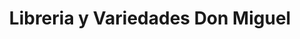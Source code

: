 ---
title: "Libreria y Variedades Don Miguel"
url: /retalhuleu/libreria-y-variedades-don-miguel/
shop: Allgemein
---